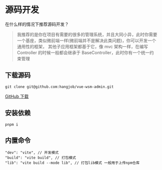 # 源码开发

在什么样的情况下推荐源码开发？

> 我推荐的是你在项目有需要的很多的管理系统，并且大同小异，此时你需要一个基座，类似微前端一样(微前端并不是解决此类问题)，你可以开发一个通用性的框架，
> 其他子应用框架都基于它，像 mvc 架构一样，在编写 Controller 的时候一般都会继承于 BaseController，此时你有一个统一约束管理

## 下载源码

```shell
git clone git@github.com:hangjob/vue-wsm-admin.git
```

[GitHub 下载](https://github.com/hangjob/vue-wsm-admin/archive/refs/heads/master.zip)

## 安装依赖

```shell
pnpm i
```

## 内置命令

```shell
"dev": "vite", // 开发模式
"build": "vite build", // 打包模式
"lib": "vite build --mode lib", // 打包lib模式 一般用于上传npm仓库
```

